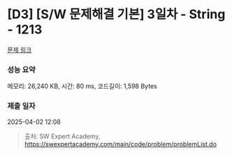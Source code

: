 # [D3] [S/W 문제해결 기본] 3일차 - String - 1213 

[문제 링크](https://swexpertacademy.com/main/code/problem/problemDetail.do?contestProbId=AV14P0c6AAUCFAYi) 

### 성능 요약

메모리: 26,240 KB, 시간: 80 ms, 코드길이: 1,598 Bytes

### 제출 일자

2025-04-02 12:08



> 출처: SW Expert Academy, https://swexpertacademy.com/main/code/problem/problemList.do